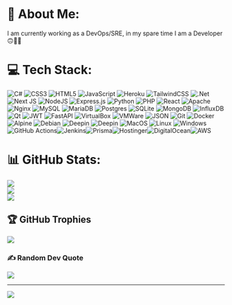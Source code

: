 # 💫 About Me:
I am currently working as a DevOps/SRE, in my spare time I am a Developer 🙃🙇‍♂️


# 💻 Tech Stack:
![C#](https://img.shields.io/badge/c%23-%23239120.svg?style=for-the-badge&logo=c-sharp&logoColor=white) ![CSS3](https://img.shields.io/badge/css3-%231572B6.svg?style=for-the-badge&logo=css3&logoColor=white) ![HTML5](https://img.shields.io/badge/html5-%23E34F26.svg?style=for-the-badge&logo=html5&logoColor=white) ![JavaScript](https://img.shields.io/badge/javascript-%23323330.svg?style=for-the-badge&logo=javascript&logoColor=%23F7DF1E) ![Heroku](https://img.shields.io/badge/heroku-%23430098.svg?style=for-the-badge&logo=heroku&logoColor=white) ![TailwindCSS](https://img.shields.io/badge/Tailwind_CSS-38B2AC?style=for-the-badge&logo=tailwind-css&logoColor=white) ![.Net](https://img.shields.io/badge/.NET-5C2D91?style=for-the-badge&logo=.net&logoColor=white) ![Next JS](https://img.shields.io/badge/Next-black?style=for-the-badge&logo=next.js&logoColor=white) ![NodeJS](https://img.shields.io/badge/node.js-6DA55F?style=for-the-badge&logo=node.js&logoColor=white) ![Express.js](https://img.shields.io/badge/express.js-%23404d59.svg?style=for-the-badge&logo=express&logoColor=%2361DAFB) ![Python](https://img.shields.io/badge/python-3670A0?style=for-the-badge&logo=python&logoColor=ffdd54) ![PHP](https://img.shields.io/badge/php-%23777BB4.svg?style=for-the-badge&logo=php&logoColor=white) ![React](https://img.shields.io/badge/react-%2320232a.svg?style=for-the-badge&logo=react&logoColor=%2361DAFB) ![Apache](https://img.shields.io/badge/apache-%23D42029.svg?style=for-the-badge&logo=apache&logoColor=white) ![Nginx](https://img.shields.io/badge/nginx-%23009639.svg?style=for-the-badge&logo=nginx&logoColor=white) ![MySQL](https://img.shields.io/badge/mysql-%2300f.svg?style=for-the-badge&logo=mysql&logoColor=white) ![MariaDB](https://img.shields.io/badge/MariaDB-003545?style=for-the-badge&logo=mariadb&logoColor=white) ![Postgres](https://img.shields.io/badge/postgres-%23316192.svg?style=for-the-badge&logo=postgresql&logoColor=white) ![SQLite](https://img.shields.io/badge/SQLite-07405E?style=for-the-badge&logo=sqlite&logoColor=white) ![MongoDB](https://img.shields.io/badge/MongoDB-4EA94B?style=for-the-badge&logo=mongodb&logoColor=white) ![InfluxDB](https://img.shields.io/badge/InfluxDB-22ADF6?style=for-the-badge&logo=InfluxDB&logoColor=white) ![Qt](https://img.shields.io/badge/Qt-41CD52?style=for-the-badge&logo=qt&logoColor=white) ![JWT](https://img.shields.io/badge/JWT-000000?style=for-the-badge&logo=JSON%20web%20tokens&logoColor=white) ![FastAPI](https://img.shields.io/badge/fastapi-109989?style=for-the-badge&logo=FASTAPI&logoColor=white) ![VirtualBox](https://img.shields.io/badge/VirtualBox-21416b?style=for-the-badge&logo=VirtualBox&logoColor=white) ![VMWare](https://img.shields.io/badge/VMware-231f20?style=for-the-badge&logo=VMware&logoColor=white) ![JSON](https://img.shields.io/badge/json-5E5C5C?style=for-the-badge&logo=json&logoColor=white) ![Git](https://img.shields.io/badge/GIT-E44C30?style=for-the-badge&logo=git&logoColor=white) ![Docker](https://img.shields.io/badge/docker-%230db7ed.svg?style=for-the-badge&logo=docker&logoColor=white) ![Alpine](https://img.shields.io/badge/Alpine_Linux-0D597F?style=for-the-badge&logo=alpine-linux&logoColor=white) ![Debian](https://img.shields.io/badge/Debian-A81D33?style=for-the-badge&logo=debian&logoColor=white) ![Deepin](https://img.shields.io/badge/Kali_Linux-557C94?style=for-the-badge&logo=kali-linux&logoColor=white) ![Deepin](https://img.shields.io/badge/Deepin-007CFF?style=for-the-badge&logo=deepin&logoColor=white) ![MacOS](https://img.shields.io/badge/mac%20os-000000?style=for-the-badge&logo=apple&logoColor=white) ![Linux](https://img.shields.io/badge/Linux-FCC624?style=for-the-badge&logo=linux&logoColor=black) ![Windows](https://img.shields.io/badge/Windows-0078D6?style=for-the-badge&logo=windows&logoColor=white)![GitHub Actions](https://img.shields.io/badge/GitHub_Actions-2088FF?style=for-the-badge&logo=github-actions&logoColor=white)![Jenkins](https://img.shields.io/badge/Jenkins-D24939?style=for-the-badge&logo=jenkins&logoColor=white)![Prisma](https://img.shields.io/badge/Prisma-2D3748?logo=prisma&style=for-the-badge&logoColor=white)![Hostinger](https://img.shields.io/badge/Hostinger-673DE6?style=for-the-badge&logo=hostinger&logoColor=fff)![DigitalOcean](https://img.shields.io/badge/DigitalOcean-%230167ff.svg?style=for-the-badge&logo=digitalOcean&logoColor=white)![AWS](https://img.shields.io/badge/AWS-%23FF9900.svg?style=for-the-badge&logo=amazon-web-services&logoColor=white)

# 📊 GitHub Stats:
![](https://github-readme-stats.vercel.app/api?username=kaelthasmanu&theme=dark&hide_border=false&include_all_commits=false&count_private=false)<br/>
![](https://github-readme-streak-stats.herokuapp.com/?user=kaelthasmanu&theme=dark&hide_border=false)<br/>
![](https://github-readme-stats.vercel.app/api/top-langs/?username=kaelthasmanu&theme=dark&hide_border=false&include_all_commits=false&count_private=false&layout=compact)

## 🏆 GitHub Trophies
![](https://github-profile-trophy.vercel.app/?username=Kaelthasmanu&theme=radical&no-frame=false&no-bg=false&margin-w=4)

### ✍️ Random Dev Quote
![](https://quotes-github-readme.vercel.app/api?type=horizontal&theme=radical)

---
[![](https://visitcount.itsvg.in/api?id=Kaelthasmanu&icon=0&color=0)](https://visitcount.itsvg.in)

<!-- Proudly created with GPRM ( https://gprm.itsvg.in ) -->

